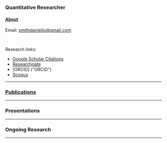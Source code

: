 ### Quantitative Researcher  

#### [About](*link*)

Email: [smithdanieljo@gmail.com](mailto:smithdanieljo@gmail.com)

<br />

Research links:
  * [Google Scholar Citations](https://scholar.google.com/citations?user=d8PodEsAAAAJ&hl=en "Google Scholar Citations")
  * [Researchgate](https://www.researchgate.net/profile/Daniel_Smith45 "Researchgate")
  * [ORCID] ("ORCID")
  * [Scopus](https://www.scopus.com/authid/detail.uri?authorId=57198519996&amp;eid=2-s2.0-84984984882 "Scopus")
 
  
---

### [Publications](https://smithdj.github.io/publications)
    

---


### Presentations
---


### Ongoing Research
---
